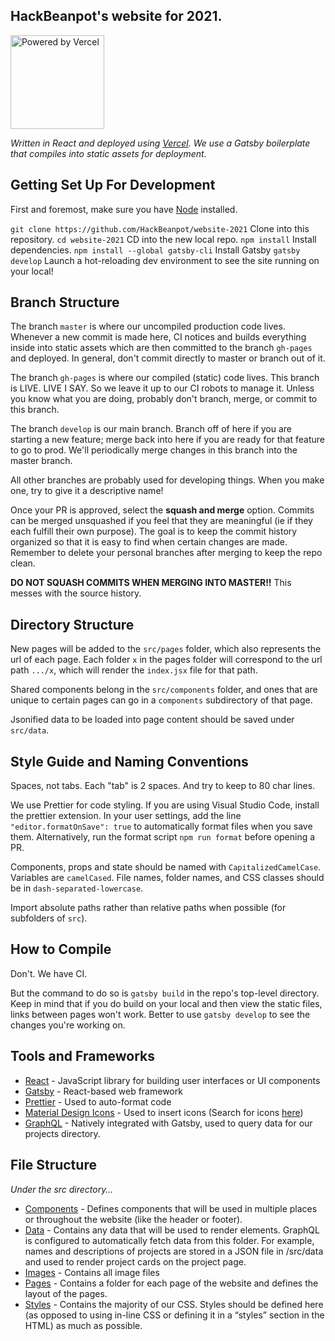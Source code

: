 ## HackBeanpot's website for 2021. 

[<img src="./static/powered-by-vercel.svg" alt="Powered by Vercel" width="150"/>](https://vercel.com/?utm_source=hackbeanpot&utm_campaign=oss)

_Written in React and deployed using [Vercel](https://vercel.com/?utm_source=hackbeanpot&utm_campaign=oss). We use a Gatsby boilerplate that compiles into static assets for deployment._

## Getting Set Up For Development

First and foremost, make sure you have [Node](https://nodejs.org) installed.

`git clone https://github.com/HackBeanpot/website-2021` Clone into this repository.
`cd website-2021` CD into the new local repo.
`npm install` Install dependencies.
`npm install --global gatsby-cli` Install Gatsby
`gatsby develop` Launch a hot-reloading dev environment to see the site running on your local!

## Branch Structure

The branch `master` is where our uncompiled production code lives. Whenever a new commit is made here, CI notices and builds everything inside into static assets which are then committed to the branch `gh-pages` and deployed. In general, don't commit directly to master or branch out of it.

The branch `gh-pages` is where our compiled (static) code lives. This branch is LIVE. LIVE I SAY. So we leave it up to our CI robots to manage it. Unless you know what you are doing, probably don't branch, merge, or commit to this branch.

The branch `develop` is our main branch. Branch off of here if you are starting a new feature; merge back into here if you are ready for that feature to go to prod. We'll periodically merge changes in this branch into the master branch.

All other branches are probably used for developing things. When you make one, try to give it a descriptive name!

Once your PR is approved, select the **squash and merge** option. Commits can be merged unsquashed if you feel that they are meaningful (ie if they each fulfill their own purpose). The goal is to keep the commit history organized so that it is easy to find when certain changes are made. Remember to delete your personal branches after merging to keep the repo clean.

**DO NOT SQUASH COMMITS WHEN MERGING INTO MASTER!!** This messes with the source history.

## Directory Structure

New pages will be added to the `src/pages` folder, which also represents the url of each page. Each folder `x` in the pages folder will correspond to the url path `.../x`, which will render the `index.jsx` file for that path.

Shared components belong in the `src/components` folder, and ones that are unique to certain pages can go in a `components` subdirectory of that page.

Jsonified data to be loaded into page content should be saved under `src/data`.

## Style Guide and Naming Conventions

Spaces, not tabs.
Each "tab" is 2 spaces.
And try to keep to 80 char lines.

We use Prettier for code styling. If you are using Visual Studio Code, install the prettier extension. In your user settings, add the line `"editor.formatOnSave": true` to automatically format files when you save them. Alternatively, run the format script `npm run format` before opening a PR.

Components, props and state should be named with `CapitalizedCamelCase`. Variables are `camelCased`. File names, folder names, and CSS classes should be in `dash-separated-lowercase`.

Import absolute paths rather than relative paths when possible (for subfolders of `src`).

## How to Compile

Don't. We have CI.

But the command to do so is `gatsby build` in the repo's top-level directory. Keep in mind that if you do build on your local and then view the static files, links between pages won't work. Better to use `gatsby develop` to see the changes you're working on.

## Tools and Frameworks

* [React](https://reactjs.org/docs/hello-world.html) - JavaScript library for building user interfaces or UI components
* [Gatsby](https://www.gatsbyjs.org/docs/building-with-components/) - React-based web framework
* [Prettier](https://prettier.io/) - Used to auto-format code 
* [Material Design Icons](https://github.com/levrik/mdi-react) - Used to insert icons (Search for icons [here](https://materialdesignicons.com/))
* [GraphQL](https://graphql.org/learn/) - Natively integrated with Gatsby, used to query data for our projects directory.

## File Structure
_Under the src directory…_

* [Components](https://github.com/HackBeanpot/website-2021/tree/master/src/components) - Defines components that will be used in multiple places or throughout the website (like the header or footer).
* [Data](https://github.com/HackBeanpot/website-2021/tree/master/src/data) - Contains any data that will be used to render elements. GraphQL is configured to automatically fetch data from this folder. For example, names and descriptions of projects are stored in a JSON file in /src/data and used to render project cards on the project page.
* [Images](https://github.com/HackBeanpot/website-2021/tree/master/src/images) - Contains all image files
* [Pages](https://github.com/HackBeanpot/website-2021/tree/master/src/pages) - Contains a folder for each page of the website and defines the layout of the pages.
* [Styles](https://github.com/HackBeanpot/website-2021/tree/master/src/styles) - Contains the majority of our CSS. Styles should be defined here (as opposed to using in-line CSS or defining it in a “styles” section in the HTML) as much as possible.
